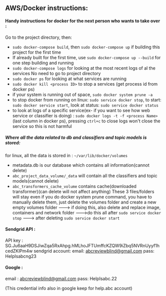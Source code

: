##  AWS/Docker instructions:  

#### Handy instructions for docker for the next person who wants to take over :
Go to the project directory, then:
-  `sudo docker-compose build`, then `sudo docker-compose up` if building this project for the first time
- If already built for the first time, use `sudo docker-compose up --build` for one step building and running
- `sudo docker-compose logs` for looking at the most recent logs of al the services
No need to go to project directory
- `sudo docker ps` for looking at what services are running
- `sudo docker kill <process ID>` to stop a services (get process id from docker ps)
- if your system is running out of space, `sudo docker system prune -a`
- to stop docker from running on linux: `sudo service docker stop`, to start: `sudo docker service start`, look at status: `sudo service docker status`
- to look at logs of a specific service(ex- if you want to see how web service or classifier is doing) : `sudo docker logs -t -f <process Name>` (last column in docker ps), pressing `ctrl+c` to close logs won't close the service so this is not harmful

##### Where all the data related to db and classifiers and topic models is stored:
for linux, all the data is stored in : 
`~/var/lib/docker/volumes`
- metadata.db is our database which contains all information(cannot delete)
- `abc_project_data_volume/_data` will contain all the classifiers and topic models(cannot delete)
-  `abc_transformers_cache_volume` contains cache(downloaded transformer)(can delete will not affect anything)
These 3 files/folders will stay even if you do docker system prune command, you have to manually delete them, just delete the volumes folder and create a new empty volumes folder ---> if doing this, also delete and replace image, containers and network folder --->do this all after `sudo service docker stop` ---> after deleting `sudo service docker start`

#### Sendgrid API :
API key : 
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
sendgrid account:
    email: abcreviewblind@gmail.com
    pass: HelpIsabcng23

#### Google :
email : abcreviewblind@gmail.com
pass: HelpIsabc.22

(This credential info also in google keep for help.abc account)